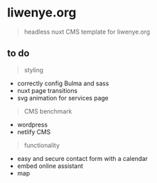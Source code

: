 # liwenye.org

> headless nuxt CMS template for liwenye.org

## to do

> styling
- correctly config Bulma and sass
- nuxt page transitions
- svg animation for services page

> CMS benchmark
- wordpress
- netlify CMS

> functionality
- easy and secure contact form with a calendar
- embed online assistant
- map
